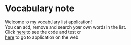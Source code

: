 # Vocabulary note
Welcome to my vocabulary list application! <br>
You can add, remove and search your own words in the list. <br>
Click <a href="https://codepen.io/hsh803/pen/PggNZN">here</a> to see the code and test or <br>
<a href="https://hsh803.github.io/vocabulary-list-app/">here</a> to go to application on the web.

